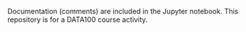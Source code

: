 Documentation (comments) are included in the Jupyter notebook.
This repository is for a DATA100 course activity.
